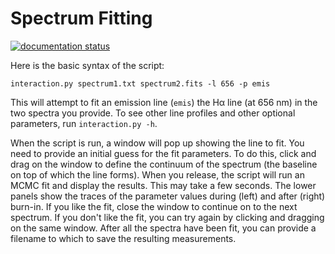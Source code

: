 # Spectrum Fitting

[![documentation status](https://readthedocs.org/projects/spectrum-fitting/badge/?version=latest&style=flat)](https://spectrum-fitting.readthedocs.io/en/latest/?badge=latest)

Here is the basic syntax of the script:

`interaction.py spectrum1.txt spectrum2.fits -l 656 -p emis`

This will attempt to fit an emission line (`emis`) the Hα line (at 656 nm) in the two spectra you provide.
To see other line profiles and other optional parameters, run `interaction.py -h`.

When the script is run, a window will pop up showing the line to fit.
You need to provide an initial guess for the fit parameters.
To do this, click and drag on the window to define the continuum of the spectrum (the baseline on top of which the line forms).
When you release, the script will run an MCMC fit and display the results. This may take a few seconds.
The lower panels show the traces of the parameter values during (left) and after (right) burn-in.
If you like the fit, close the window to continue on to the next spectrum.
If you don't like the fit, you can try again by clicking and dragging on the same window.
After all the spectra have been fit, you can provide a filename to which to save the resulting measurements.
 
